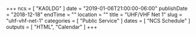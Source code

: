 +++
ncs = [ "KA0LDG" ]
date = "2019-01-06T21:00:00-06:00"
publishDate = "2018-12-18"
endTime = ""
location = ""
title = "UHF/VHF Net 1"
slug = "uhf-vhf-net-1"
categories = [ "Public Service" ]
dates = [ "NCS Schedule" ]
outputs = [ "HTML", "Calendar" ]
+++
